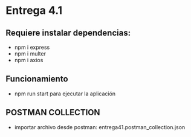 # Entrega 4.1

## Requiere instalar dependencias:

- npm i express
- npm i multer
- npm i axios

## Funcionamiento

- npm run start para ejecutar la aplicación

## POSTMAN COLLECTION

- importar archivo desde postman: entrega41.postman_collection.json










